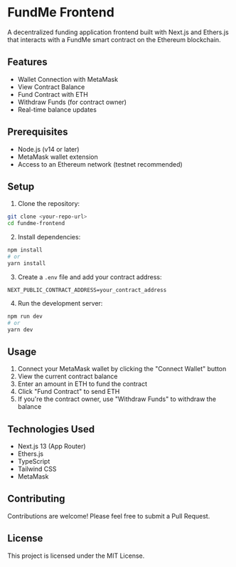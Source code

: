 # FundMe Frontend

A decentralized funding application frontend built with Next.js and Ethers.js that interacts with a FundMe smart contract on the Ethereum blockchain.

## Features

- Wallet Connection with MetaMask
- View Contract Balance
- Fund Contract with ETH
- Withdraw Funds (for contract owner)
- Real-time balance updates

## Prerequisites

- Node.js (v14 or later)
- MetaMask wallet extension
- Access to an Ethereum network (testnet recommended)

## Setup

1. Clone the repository:
```bash
git clone <your-repo-url>
cd fundme-frontend
```

2. Install dependencies:
```bash
npm install
# or
yarn install
```

3. Create a `.env` file and add your contract address:
```
NEXT_PUBLIC_CONTRACT_ADDRESS=your_contract_address
```

4. Run the development server:
```bash
npm run dev
# or
yarn dev
```

## Usage

1. Connect your MetaMask wallet by clicking the "Connect Wallet" button
2. View the current contract balance
3. Enter an amount in ETH to fund the contract
4. Click "Fund Contract" to send ETH
5. If you're the contract owner, use "Withdraw Funds" to withdraw the balance

## Technologies Used

- Next.js 13 (App Router)
- Ethers.js
- TypeScript
- Tailwind CSS
- MetaMask

## Contributing

Contributions are welcome! Please feel free to submit a Pull Request.

## License

This project is licensed under the MIT License.

